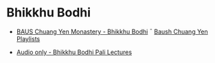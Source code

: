 # Bhikkhu Bodhi

- [BAUS Chuang Yen Monastery - Bhikkhu Bodhi](https://www.youtube.com/user/venbodhi)
¯ [Baush Chuang Yen Playlists](https://www.youtube.com/@BAUSChuangYenMonastery/playlists)

- [Audio only - Bhikkhu Bodhi Pali Lectures](https://www.youtube.com/playlist?list=PLT-5q-HecPbKj348l2s70S1GdV8iX9k9G)

